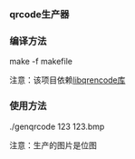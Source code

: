 <h3>qrcode生产器</h3>
<h3>编译方法</h3>
<p>make -f makefile</p>
<p>注意：该项目依赖<a href="https://github.com/fukuchi/libqrencode">libqrencode库</a></p>
<h3>使用方法</h3>
<p>./genqrcode 123 123.bmp</p>
<p>注意：生产的图片是位图</p>
